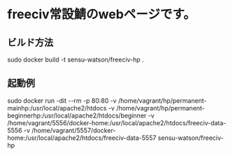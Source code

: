 # freeciv常設鯖のwebページです。

## ビルド方法
sudo docker build -t sensu-watson/freeciv-hp .

## 起動例
sudo docker run -dit --rm -p 80:80 -v /home/vagrant/hp/permanent-mainhp:/usr/local/apache2/htdocs -v /home/vagrant/hp/permanent-beginnerhp:/usr/local/apache2/htdocs/beginner -v /home/vagrant/5556/docker-home:/usr/local/apache2/htdocs/freeciv-data-5556 -v /home/vagrant/5557/docker-home:/usr/local/apache2/htdocs/freeciv-data-5557 sensu-watson/freeciv-hp 
